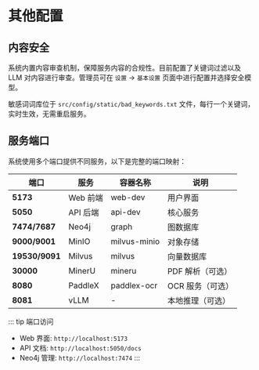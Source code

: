 # 其他配置

## 内容安全

系统内置内容审查机制，保障服务内容的合规性。目前配置了关键词过滤以及 LLM 对内容进行审查。管理员可在 `设置` → `基本设置` 页面中进行配置并选择安全模型。

敏感词词库位于 `src/config/static/bad_keywords.txt` 文件，每行一个关键词，实时生效，无需重启服务。

## 服务端口

系统使用多个端口提供不同服务，以下是完整的端口映射：

| 端口 | 服务 | 容器名称 | 说明 |
|------|------|----------|------|
| **5173** | Web 前端 | web-dev | 用户界面 |
| **5050** | API 后端 | api-dev | 核心服务 |
| **7474/7687** | Neo4j | graph | 图数据库 |
| **9000/9001** | MinIO | milvus-minio | 对象存储 |
| **19530/9091** | Milvus | milvus | 向量数据库 |
| **30000** | MinerU | mineru | PDF 解析（可选）|
| **8080** | PaddleX | paddlex-ocr | OCR 服务（可选）|
| **8081** | vLLM | - | 本地推理（可选）|

::: tip 端口访问
- Web 界面: `http://localhost:5173`
- API 文档: `http://localhost:5050/docs`
- Neo4j 管理: `http://localhost:7474`
:::
